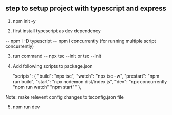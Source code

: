 ## step to setup project with typescript and express

1. npm init -y

2. first install typescript as dev dependency

-- npm i -D typescript
-- npm i concurrently (for running multiple script concurrently)

3. run command 
-- npx tsc --init or tsc --init

4. Add following scripts to package.json

    "scripts": {
        "build": "npx tsc",
        "watch": "npx tsc -w",
        "prestart": "npm run build",
        "start": "npx nodemon dist/index.js",
        "dev": "npx concurrently \"npm run watch\" \"npm start\""
    },

Note: make relevent config changes to tsconfig.json file

5. npm run dev